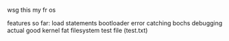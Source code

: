 wsg this my fr os

features so far:
load statements
bootloader error catching
bochs debugging
actual good kernel
fat filesystem
test file (test.txt)